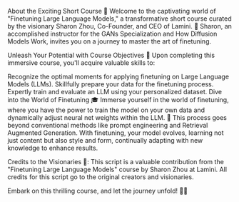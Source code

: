About the Exciting Short Course 🌟
Welcome to the captivating world of "Finetuning Large Language Models," a transformative short course curated by the visionary Sharon Zhou, Co-Founder, and CEO of Lamini. 🚀 Sharon, an accomplished instructor for the GANs Specialization and How Diffusion Models Work, invites you on a journey to master the art of finetuning.

Unleash Your Potential with Course Objectives 🌈
Upon completing this immersive course, you'll acquire valuable skills to:

Recognize the optimal moments for applying finetuning on Large Language Models (LLMs).
Skillfully prepare your data for the finetuning process.
Expertly train and evaluate an LLM using your personalized dataset.
Dive into the World of Finetuning 🎓
Immerse yourself in the world of finetuning, where you have the power to train the model on your own data and dynamically adjust neural net weights within the LLM. 🧠 This process goes beyond conventional methods like prompt engineering and Retrieval Augmented Generation. With finetuning, your model evolves, learning not just content but also style and form, continually adapting with new knowledge to enhance results.

Credits to the Visionaries 🌌: This script is a valuable contribution from the "Finetuning Large Language Models" course by Sharon Zhou at Lamini. All credits for this script go to the original creators and visionaries.

Embark on this thrilling course, and let the journey unfold! 🌟🚀
